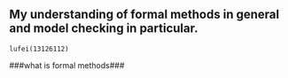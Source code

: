 ## My understanding of formal methods in general and model checking in particular. ##

    lufei(13126112)

###what is  formal methods###
